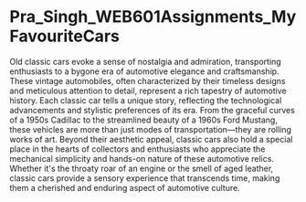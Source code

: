 # Pra_Singh_WEB601Assignments_MyFavouriteCars


Old classic cars evoke a sense of nostalgia and admiration, transporting enthusiasts to a bygone era of automotive elegance and craftsmanship. These vintage automobiles, often characterized by their timeless designs and meticulous attention to detail, represent a rich tapestry of automotive history. Each classic car tells a unique story, reflecting the technological advancements and stylistic preferences of its era. From the graceful curves of a 1950s Cadillac to the streamlined beauty of a 1960s Ford Mustang, these vehicles are more than just modes of transportation—they are rolling works of art. Beyond their aesthetic appeal, classic cars also hold a special place in the hearts of collectors and enthusiasts who appreciate the mechanical simplicity and hands-on nature of these automotive relics. Whether it's the throaty roar of an engine or the smell of aged leather, classic cars provide a sensory experience that transcends time, making them a cherished and enduring aspect of automotive culture. 